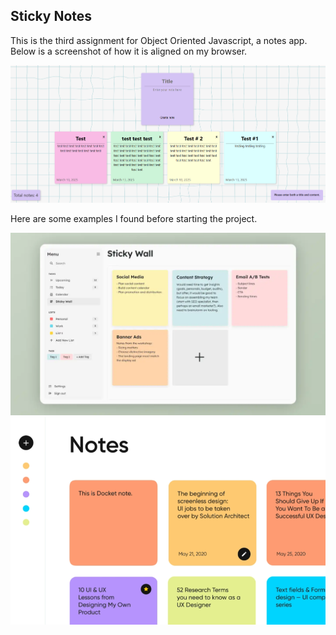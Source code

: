 ## Sticky Notes

This is the third assignment for Object Oriented Javascript, a notes app. 
Below is a screenshot of how it is aligned on my browser.

![Alignment](./assets/img/alignment.png)


Here are some examples I found before starting the project. 

![Example One](./assets/img/example1.png)
![Example Two](./assets/img/example2.png)